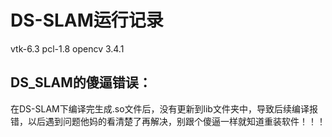 # DS-SLAM运行记录

vtk-6.3
pcl-1.8
opencv 3.4.1


## DS_SLAM的傻逼错误：
在DS-SLAM下编译完生成.so文件后，没有更新到lib文件夹中，导致后续编译报错，以后遇到问题他妈的看清楚了再解决，别跟个傻逼一样就知道重装软件！！！
